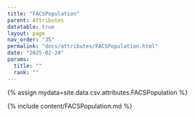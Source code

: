 ```yaml
---
title: "FACSPopulation"
parent: Attributes
datatable: true
layout: page
nav_order: "35"
permalink: "docs/attributes/FACSPopulation.html"
date: "2025-02-24"
params:
  title: ""
  rank: ""
---
```

{% assign mydata=site.data.csv.attributes.FACSPopulation %} 

{% include content/FACSPopulation.md %}
